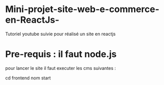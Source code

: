 # Mini-projet-site-web-e-commerce-en-ReactJs-

Tutoriel youtube suivie pour réalisé un site en reactjs

# Pre-requis : il faut node.js

pour lancer le site il faut executer les cms suivantes :

cd frontend
nom start
